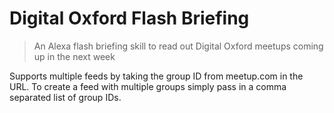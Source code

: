 # Digital Oxford Flash Briefing

> An Alexa flash briefing skill to read out Digital Oxford meetups coming up in the next week

Supports multiple feeds by taking the group ID from meetup.com in the URL. To create a feed with multiple groups simply pass in a comma separated list of group IDs.

